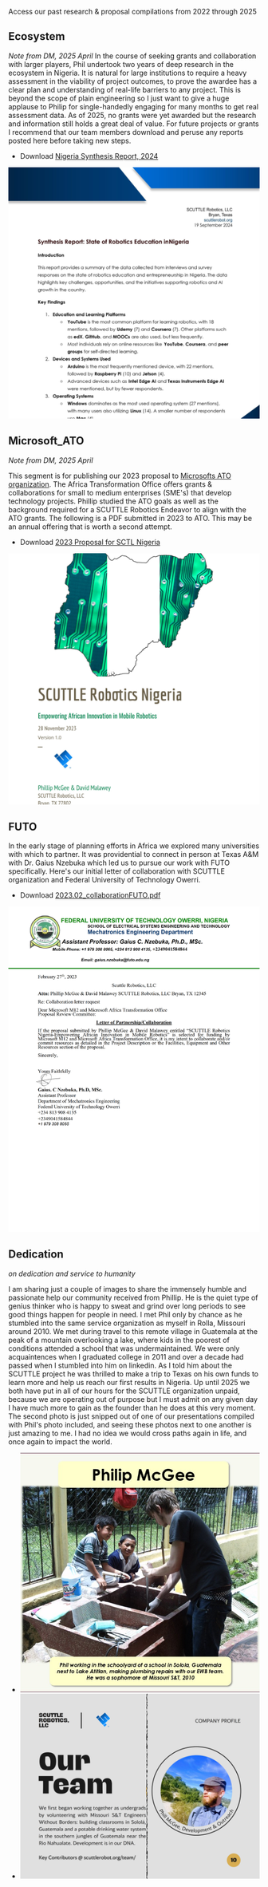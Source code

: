 Access our past research & proposal compilations from 2022 through 2025

## Ecosystem

_Note from DM, 2025 April_
In the course of seeking grants and collaboration with larger players, Phil undertook two years of deep research in the ecosystem in Nigeria.  It is natural for large institutions to require a heavy assessment in the viability of project outcomes, to prove the awardee has a clear plan and understanding of real-life barriers to any project.  This is beyond the scope of plain engineering so I just want to give a huge applause to Philip for single-handedly engaging for many months to get real assessment data.  As of 2025, no grants were yet awarded but the research and information still holds a great deal of value.  For future projects or grants I recommend that our team members download and peruse any reports posted here before taking new steps.

* Download [Nigeria Synthesis Report, 2024](https://github.com/scuttlerobot/nigeria/blob/d9e29f293e3864cb3f10d337a2e7554e5f5197a8/docs/2024.09_NigeriaSynthesisReport.pdf)

![preview image for synth report](img/img_synthReport.jpg)

## Microsoft_ATO

_Note from DM, 2025 April_

This segment is for publishing our 2023 proposal to [Microsofts ATO organization](https://www.microsoft.com/africa/ato/sme).  The Africa Transformation Office offers grants & collaborations for small to medium enterprises (SME's) that develop technology projects.  Phillip studied the ATO goals as well as the background required for a SCUTTLE Robotics Endeavor to align with the ATO grants.   The following is a PDF submitted in 2023 to ATO.  This may be an annual offering that is worth a second attempt.

* Download [2023 Proposal for SCTL Nigeria](https://github.com/scuttlerobot/nigeria/blob/06f4cc12aa1bdf2a74f6e29c409650c3156dba89/docs/2023_proposal_ATO.pdf)

![preview image for ATO proposal](img/img_microsoftProposal.jpg)

## FUTO

In the early stage of planning efforts in Africa we explored many universities with which to partner.  It was providential to connect in person at Texas A&M with Dr. Gaius Nzebuka which led us to pursue our work with FUTO specifically.  Here's our initial letter of collaboration with SCUTTLE organization and Federal University of Technology Owerri.

* Download [2023.02_collaborationFUTO.pdf](https://github.com/user-attachments/files/20019680/2023.02_collaborationFUTO.pdf)

![preview image for futo collaboration letter](img/img_memoFUTO.jpg)

## Dedication
_on dedication and service to humanity_

I am sharing just a couple of images to share the immensely humble and passionate help our community received from Phillip.  He is the quiet type of genius thinker who is happy to sweat and grind over long periods to see good things happen for people in need.  I met Phil only by chance as he stumbled into the same service organization as myself in Rolla, Missouri around 2010.  We met during travel to this remote village in Guatemala at the peak of a mountain overlooking a lake, where kids in the poorest of conditions attended a school that was undermaintained.  We were only acquaintences when I graduated college in 2011 and over a decade had passed when I stumbled into him on linkedin.  As I told him about the SCUTTLE project he was thrilled to make a trip to Texas on his own funds to learn more and help us reach our first results in Nigeria.  Up until 2025 we both have put in all of our hours for the SCUTTLE organization unpaid, because we are operating out of purpose but I must admit on any given day I have much more to gain as the founder than he does at this very moment.  The second photo is just snipped out of one of our presentations compiled with Phil's photo included, and seeing these photos next to one another is just amazing to me.  I had no idea we would cross paths again in life, and once again to impact the world.

- ![philip service in guatemala](img/img_philService.jpg)
- ![philip team image](img/img_philTeam.jpg)
